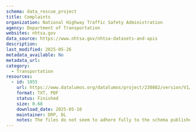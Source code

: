 ```yaml
---
schema: data_rescue_project 
title: Complaints
organization: National Highway Traffic Safety Administration
agency: Department of Transportation
websites: nhtsa.gov
data_source: https://www.nhtsa.gov/nhtsa-datasets-and-apis
description: 
last_modified: 2025-05-26
metadata_available: No
metadata_url: 
category:
  - Transportation 
resources:
  - id: 1055
    url: https://www.datalumos.org/datalumos/project/230882/version/V1/view
    format: TXT, PDF
    status: Finished
    size: 0.68
    download_date: 2025-05-10
    maintainer: DRP, DL
    notes: The files do not seem to adhere fully to the schema published by the NHTSA (and uploaded to Data Lumos); however, not been able to track down other metadata.
---
```

